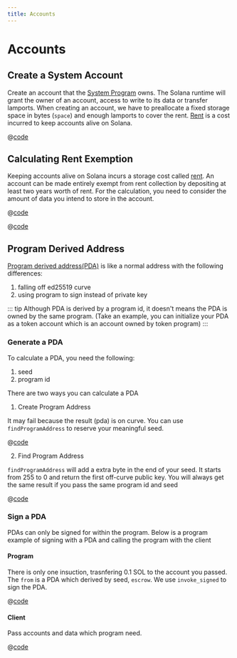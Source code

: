 ```yaml
---
title: Accounts
---
```


# Accounts

## Create a System Account

Create an account that the [System Program][1] owns. The Solana runtime will grant the owner of an account, access to
write to its data or transfer lamports. When creating an account, we have to preallocate a fixed storage space in bytes
(`space`) and enough lamports to cover the rent. [Rent][2] is a cost incurred to keep accounts alive on Solana.

<CodeGroup>
  <CodeGroupItem title="TS" active>

@[code](@/code/accounts/create-system-account/create-system-account.en.ts)

  </CodeGroupItem>
</CodeGroup>

## Calculating Rent Exemption

Keeping accounts alive on Solana incurs a storage cost called [rent][2]. An account can be made entirely exempt
from rent collection by depositing at least two years worth of rent. For the calculation, you need to consider
the amount of data you intend to store in the account.

<CodeGroup>
  <CodeGroupItem title="TS" active>

@[code](@/code/accounts/rent-exemption/rent-exemption.en.ts)

  </CodeGroupItem>

  <CodeGroupItem title="CLI">

@[code](@/code/accounts/rent-exemption/rent-exemption.en.sh)

  </CodeGroupItem>
</CodeGroup>

## Program Derived Address

[Program derived address(PDA)][3] is like a normal address with the following differences:

1. falling off ed25519 curve
2. using program to sign instead of private key

::: tip
Although PDA is derived by a program id, it doesn't means the PDA is owned by the same program. (Take an example, you can initialize your PDA as a token account which is an account owned by token program)
:::

### Generate a PDA

To calculate a PDA, you need the following:

1. seed
2. program id

There are two ways you can calculate a PDA

1. Create Program Address

It may fail because the result (pda) is on curve. You can use `findProgramAddress` to reserve your meaningful seed.

<CodeGroup>
  <CodeGroupItem title="TS" active>

@[code](@/code/accounts/program-derived-address/derived-a-pda/create-program-address.en.ts)

  </CodeGroupItem>
</CodeGroup>

2. Find Program Address

`findProgramAddress` will add a extra byte in the end of your seed. It starts from 255 to 0 and return the first off-curve public key. You will always get the same result if you pass the same program id and seed

<CodeGroup>
  <CodeGroupItem title="TS" active>

@[code](@/code/accounts/program-derived-address/derived-a-pda/find-program-address.en.ts)

  </CodeGroupItem>
</CodeGroup>

### Sign a PDA

PDAs can only be signed for within the program. Below is a program example of signing with a PDA and calling the program with the client

#### Program

There is only one insuction, trasnfering 0.1 SOL to the account you passed. The `from` is a PDA which derived by seed, `escrow`. We use `invoke_signed` to sign the PDA.

<CodeGroup>
  <CodeGroupItem title="rust" active>

@[code](@/code/accounts/program-derived-address/sign-a-pda/program/src/lib.rs)

  </CodeGroupItem>
</CodeGroup>

#### Client

Pass accounts and data which program need.

<CodeGroup>
  <CodeGroupItem title="TS" active>

@[code](@/code/accounts/program-derived-address/sign-a-pda/client/main.en.ts)

  </CodeGroupItem>
</CodeGroup>

[1]: https://docs.solana.com/developing/clients/javascript-reference#systemprogram
[2]: https://docs.solana.com/developing/programming-model/accounts#rent
[3]: https://docs.solana.com/developing/programming-model/calling-between-programs#program-derived-addresses